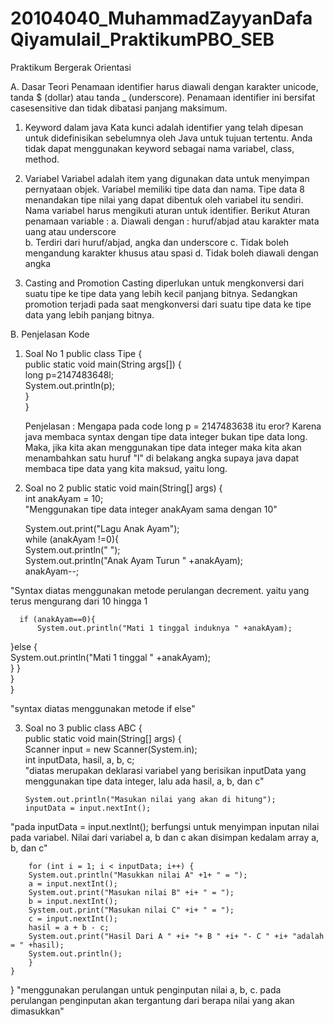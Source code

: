 # 20104040_MuhammadZayyanDafaQiyamulail_PraktikumPBO_SEB
Praktikum Bergerak Orientasi

A. Dasar Teori
  	Penamaan identifier harus diawali dengan karakter unicode, tanda $ (dollar) atau tanda _ (underscore). Penamaan identifier ini bersifat casesensitive dan tidak dibatasi        panjang maksimum.
    
 1. Keyword dalam java
	    Kata kunci adalah identifier yang telah dipesan untuk didefinisikan sebelumnya oleh Java untuk tujuan tertentu. Anda tidak dapat menggunakan keyword sebagai nama variabel,     class, method.
	 
 2. Variabel
	    Variabel adalah item yang digunakan data untuk menyimpan pernyataan objek. Variabel memiliki tipe data dan nama. Tipe data 8 menandakan tipe nilai yang dapat dibentuk oleh    variabel itu sendiri. Nama variabel harus mengikuti aturan untuk identifier. Berikut Aturan penamaan variable : 
	      a. Diawali dengan : huruf/abjad atau karakter mata uang atau underscore 	
	      b. Terdiri dari huruf/abjad, angka dan underscore 
	      c. Tidak boleh mengandung karakter khusus atau spasi 
	      d. Tidak boleh diawali dengan angka
	
 3. Casting and Promotion
	    Casting diperlukan untuk mengkonversi dari suatu tipe ke tipe data 	yang lebih kecil panjang bitnya. Sedangkan promotion terjadi pada saat 	mengkonversi dari suatu tipe       data ke tipe data yang lebih panjang bitnya. 

B. Penjelasan Kode

 1. Soal No 1
	  public class Tipe {  
        public static void main(String args[]) {  
            long p=2147483648l;  
			System.out.println(p);  
		 }  
	}
	
	Penjelasan :
	    Mengapa pada code long p = 2147483638 itu eror? Karena java membaca syntax dengan tipe data integer bukan tipe data long. Maka, jika kita akan menggunakan tipe data          integer maka kita akan menambahkan satu huruf "l" di belakang angka supaya java dapat membaca tipe data yang kita maksud, yaitu long.
	
 2. Soal no 2
	   public static void main(String[] args) {  
     int anakAyam = 10;  
	"Menggunakan tipe data integer anakAyam sama dengan 10"
  
	  System.out.print("Lagu Anak Ayam");  
	  while (anakAyam !=0){  
	      System.out.println(" ");  
		  System.out.println("Anak Ayam Turun " +anakAyam);  
		  anakAyam--;

"Syntax diatas menggunakan metode perulangan decrement. yaitu yang terus mengurang dari 10 hingga 1
 
	  if (anakAyam==0){  
          System.out.println("Mati 1 tinggal induknya " +anakAyam);  
  }else {  
         System.out.println("Mati 1 tinggal " +anakAyam);  
		  }
       }  
    }  
}

"syntax diatas menggunakan metode if else"

 3. Soal no 3
	  public class ABC {  
    public static void main(String[] args) {  
        Scanner input = new Scanner(System.in);  
		    int inputData, hasil, a, b, c;  	
"diatas merupakan deklarasi variabel yang berisikan inputData yang menggunakan tipe data integer, lalu ada hasil, a, b, dan c"

		System.out.println("Masukan nilai yang akan di hitung");  
		inputData = input.nextInt();
"pada inputData = input.nextInt(); berfungsi untuk menyimpan inputan nilai pada variabel. Nilai dari variabel a, b dan c akan disimpan kedalam array a, b, dan c"
  
		for (int i = 1; i < inputData; i++) {  
        System.out.println("Masukkan nilai A" +1+ " = ");  
		a = input.nextInt();  
		System.out.print("Masukan nilai B" +i+ " = ");  
		b = input.nextInt();  
		System.out.print("Masukan nilai C" +i+ " = ");  
		c = input.nextInt();  
		hasil = a + b - c;  
		System.out.print("Hasil Dari A " +i+ "+ B " +i+ "- C " +i+ "adalah 		= " +hasil);  
		System.out.println();  
		}  
    }  
}
"menggunakan perulangan untuk penginputan nilai a, b, c. pada perulangan penginputan akan tergantung dari berapa nilai yang akan dimasukkan"
	
	
